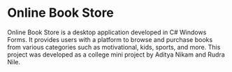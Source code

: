 <h1>Online Book Store</h1>
Online Book Store is a desktop application developed in C# Windows Forms. It provides users with a platform to browse and purchase books from various categories such as motivational, kids, sports, and more. This project was developed as a college mini project by Aditya Nikam and Rudra Nile.
